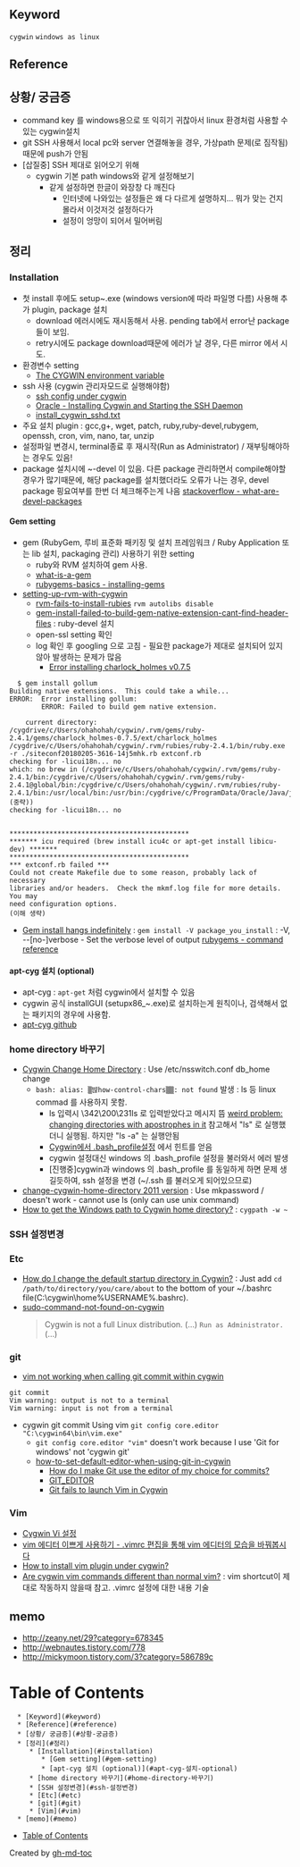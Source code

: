 <!--ts-->
<!--te-->

## Keyword
`cygwin` `windows as linux`

## Reference

## 상황/ 궁금증
- command key 를 windows용으로 또 익히기 귀찮아서 linux 환경처럼 사용할 수 있는 cygwin설치
- git SSH 사용해서 local pc와 server 연결해놓을 경우, 가상path 문제(로 짐작됨) 때문에 push가 안됨
- [삽질중] SSH 제대로 읽어오기 위해 
  - cygwin 기본 path windows와 같게 설정해보기
    - 같게 설정하면 한글이 와장창 다 깨진다
      - 인터넷에 나와있는 설정들은 왜 다 다르게 설명하지... 뭐가 맞는 건지 몰라서 이것저것 설정하다가
      - 설정이 엉망이 되어서 밀어버림


## 정리
### Installation
- 첫 install 후에도 setup~.exe (windows version에 따라 파일명 다름) 사용해 추가 plugin, package 설치 
  - download 에러시에도 재시동해서 사용. pending tab에서 error난 package 들이 보임. 
  - retry시에도 package download때문에 에러가 날 경우, 다른 mirror 에서 시도.
- 환경변수 setting 
  - [The CYGWIN environment variable](https://cygwin.com/cygwin-ug-net/using-cygwinenv.html)
- ssh 사용 (cygwin 관리자모드로 실행해야함)
  - [ssh config under cygwin](https://superuser.com/questions/493270/ssh-config-under-cygwin)
  - [Oracle - Installing Cygwin and Starting the SSH Daemon](https://docs.oracle.com/cd/E63000_01/EMBSC/preinstall_req_cygwin_ssh.htm#EMBSC150)
  - [install_cygwin_sshd.txt](https://gist.github.com/roxlu/5038729)
- 주요 설치 plugin : gcc,g+, wget, patch, ruby,ruby-devel,rubygem, openssh, cron, vim, nano, tar, unzip
- 설정파일 변경시, terminal종료 후 재시작(Run as Administrator) / 재부팅해야하는 경우도 있음!
- package 설치시에 ~-devel 이 있음. 다른 package 관리하면서 compile해야할 경우가 많기때문에, 해당 package를 설치했더라도 오류가 나는 경우, devel package 핑요여부를 한번 더 체크해주는게 나음 [stackoverflow - what-are-devel-packages](https://stackoverflow.com/questions/2358801/what-are-devel-packages)


#### Gem setting 
- gem (RubyGem, 루비 표준화 패키징 및 설치 프레임워크 / Ruby Application 또는 lib 설치, packaging 관리) 사용하기 위한 setting 
  - ruby와 RVM 설치하여 gem 사용.
  - [what-is-a-gem](http://ruby-korea.github.io/rubygems-guides/what-is-a-gem/)
  - [rubygems-basics - installing-gems](http://ruby-korea.github.io/rubygems-guides/rubygems-basics/#installing-gems)
- [setting-up-rvm-with-cygwin](https://vaporsoft.net/setting-up-rvm-with-cygwin/)
  - [rvm-fails-to-install-rubies](https://stackoverflow.com/questions/20479878/rvm-fails-to-install-rubies)
     `rvm autolibs disable` 
  - [gem-install-failed-to-build-gem-native-extension-cant-find-header-files](https://stackoverflow.com/questions/4304438/gem-install-failed-to-build-gem-native-extension-cant-find-header-files/27158307) : ruby-devel 설치
  - open-ssl setting 확인
  - log 확인 후 googling 으로 고침 - 필요한 package가 제대로 설치되어 있지 않아 발생하는 문제가 많음
    - [Error installing charlock_holmes v0.7.5](https://github.com/github/linguist/issues/3878)
```
  $ gem install gollum
Building native extensions.  This could take a while...
ERROR:  Error installing gollum:
        ERROR: Failed to build gem native extension.

    current directory: /cygdrive/c/Users/ohahohah/cygwin/.rvm/gems/ruby-2.4.1/gems/charlock_holmes-0.7.5/ext/charlock_holmes
/cygdrive/c/Users/ohahohah/cygwin/.rvm/rubies/ruby-2.4.1/bin/ruby.exe -r ./siteconf20180205-3616-14j5mhk.rb extconf.rb
checking for -licui18n... no
which: no brew in (/cygdrive/c/Users/ohahohah/cygwin/.rvm/gems/ruby-2.4.1/bin:/cygdrive/c/Users/ohahohah/cygwin/.rvm/gems/ruby-2.4.1@global/bin:/cygdrive/c/Users/ohahohah/cygwin/.rvm/rubies/ruby-2.4.1/bin:/usr/local/bin:/usr/bin:/cygdrive/c/ProgramData/Oracle/Java/javapath:(중략))
checking for -licui18n... no


*********************************************
******* icu required (brew install icu4c or apt-get install libicu-dev) *******
*********************************************
*** extconf.rb failed ***
Could not create Makefile due to some reason, probably lack of necessary
libraries and/or headers.  Check the mkmf.log file for more details.  You may
need configuration options.
(이해 생략)
```
- [Gem install hangs indefinitely](https://stackoverflow.com/questions/15239859/gem-install-hangs-indefinitely) : `gem install -V package_you_install` : -V, -​-[no-]verbose - Set the verbose level of output [rubygems - command reference](http://guides.rubygems.org/command-reference/#gem-install)


#### apt-cyg 설치 (optional)
- apt-cyg : `apt-get` 처럼 cygwin에서 설치할 수 있음
- cygwin 공식 installGUI (setupx86_~.exe)로 설치하는게 원칙이나, 검색해서 없는 패키지의 경우에 사용함.
- [apt-cyg github](https://github.com/transcode-open/apt-cyg)

### home directory 바꾸기
  - [Cygwin Change Home Directory](https://ryanharrison.co.uk/2015/12/01/cygwin-change-home-directory.html) : Use /etc/nsswitch.conf db_home change
    - `bash: alias: ▒뱒how-control-chars▒▒: not found` 발생 : ls 등 linux commad 를 사용하지 못함.
      - ls 입력시 \342\200\231ls 로 입력받았다고 메시지 뜸 [weird problem: changing directories with apostrophes in it](https://arstechnica.com/civis/viewtopic.php?f=19&t=170448) 참고해서 "ls" 로 실행했더니 실행됨. 하지만 "ls -a" 는 실행안됨
      - [Cygwin에서 .bash_profile설정](http://egloos.zum.com/uuzazuk9/v/905921) 에서 힌트를 얻음
      - cygwin 설정대신 windows 의 .bash_profile 설정을 불러와서 에러 발생
      - [진행중]cygwin과  windows 의 .bash_profile 를 동일하게 하면 문제 생길듯하여, ssh 설정을 변경 (~/.ssh 를 불러오게 되어있으므로)
  - [change-cygwin-home-directory 2011 version](http://codeaweso.me/2011/07/change-cygwin-home-directory/) : Use mkpassword / doesn't work - cannot use ls (only can use unix command)
  - [How to get the Windows path to Cygwin home directory?](https://stackoverflow.com/questions/42841907/how-to-get-the-windows-path-to-cygwin-home-directory/42842354) : `cygpath -w ~`

### SSH 설정변경

### Etc
- [How do I change the default startup directory in Cygwin?](https://superuser.com/questions/388397/how-do-i-change-the-default-startup-directory-in-cygwin/388409) : Just add `cd /path/to/directory/you/care/about` to the bottom of your ~/.bashrc file(C:\cygwin\home\%USERNAME%\.bashrc).
- [sudo-command-not-found-on-cygwin](https://stackoverflow.com/questions/22527668/sudo-command-not-found-on-cygwin)
  > Cygwin is not a full Linux distribution. (...) `Run as Administrator.`(...)


### git
- [vim not working when calling git commit within cygwin](https://stackoverflow.com/questions/36742345/vim-not-working-when-calling-git-commit-within-cygwin)
```
git commit
Vim warning: output is not to a terminal
Vim warning: input is not from a terminal
```
- cygwin git commit Using vim `git config core.editor "C:\cygwin64\bin\vim.exe"`
  - `git config core.editor "vim"` doesn't work because I use 'Git for windows' not 'cygwin git'
  - [how-to-set-default-editor-when-using-git-in-cygwin](https://stackoverflow.com/questions/27023402/how-to-set-default-editor-when-using-git-in-cygwin)
    - [How do I make Git use the editor of my choice for commits?](https://stackoverflow.com/questions/2596805/how-do-i-make-git-use-the-editor-of-my-choice-for-commits)
    - [GIT_EDITOR](https://git-scm.com/docs/git-var#_variables)
    - [Git fails to launch Vim in Cygwin](https://superuser.com/questions/638854/git-fails-to-launch-vim-in-cygwin/638907#638907)

### Vim
- [Cygwin Vi 설정](http://haprj.tistory.com/entry/Cygwin-Vi-%EC%84%A4%EC%A0%95)
- [vim 에디터 이쁘게 사용하기 - .vimrc 편집을 통해 vim 에디터의 모습을 바꿔봅시다](https://medium.com/sunhyoups-story/vim-%EC%97%90%EB%94%94%ED%84%B0-%EC%9D%B4%EC%81%98%EA%B2%8C-%EC%82%AC%EC%9A%A9%ED%95%98%EA%B8%B0-5b6b8d546017)
- [How to install vim plugin under cygwin?](https://stackoverflow.com/questions/4447940/how-to-install-vim-plugin-under-cygwin)
- [Are cygwin vim commands different than normal vim?](https://unix.stackexchange.com/questions/11707/are-cygwin-vim-commands-different-than-normal-vim) : vim shortcut이 제대로 작동하지 않을때 참고. .vimrc 설정에 대한 내용 기술


## memo
- http://zeany.net/29?category=678345
- http://webnautes.tistory.com/778
- http://mickymoon.tistory.com/3?category=586789c

Table of Contents
=================

      * [Keyword](#keyword)
      * [Reference](#reference)
      * [상황/ 궁금증](#상황-궁금증)
      * [정리](#정리)
         * [Installation](#installation)
            * [Gem setting](#gem-setting)
            * [apt-cyg 설치 (optional)](#apt-cyg-설치-optional)
         * [home directory 바꾸기](#home-directory-바꾸기)
         * [SSH 설정변경](#ssh-설정변경)
         * [Etc](#etc)
         * [git](#git)
         * [Vim](#vim)
      * [memo](#memo)
   * [Table of Contents](#table-of-contents)

Created by [gh-md-toc](https://github.com/ekalinin/github-markdown-toc)
